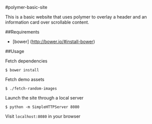 #polymer-basic-site

This is a basic website that uses polymer to overlay a header and an information card over scrollable content.

##Requirements
- [bower] (http://bower.io/#install-bower)

##Usage

Fetch dependencies
```
$ bower install
```

Fetch demo assets
```
$ ./fetch-random-images
```

Launch the site through a local server
```
$ python -m SimpleHTTPServer 8080
```

Visit `localhost:8080` in your browser


